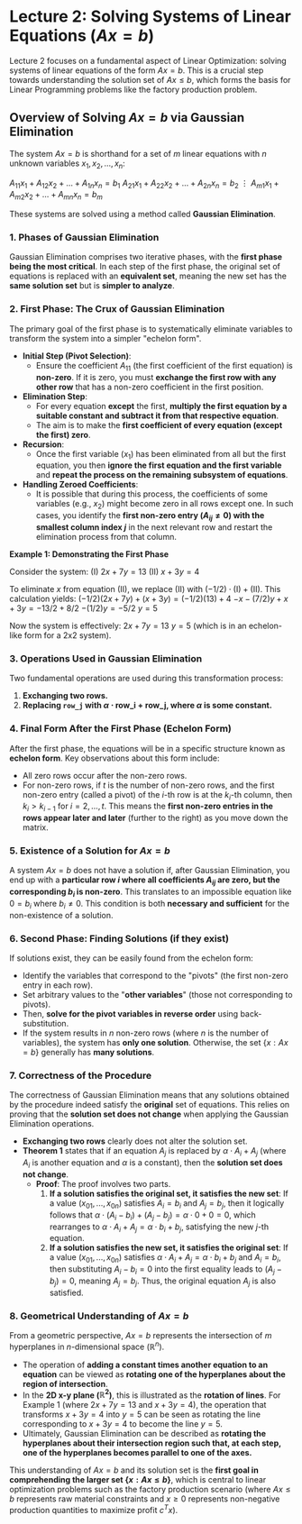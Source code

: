 


# Lecture 2: Solving Systems of Linear Equations ($Ax = b$)

Lecture 2 focuses on a fundamental aspect of Linear Optimization: solving systems of linear equations of the form $Ax = b$. This is a crucial step towards understanding the solution set of $Ax \le b$, which forms the basis for Linear Programming problems like the factory production problem.

## Overview of Solving $Ax = b$ via Gaussian Elimination

The system $Ax = b$ is shorthand for a set of $m$ linear equations with $n$ unknown variables $x_1, x_2, ..., x_n$:

$A_{11}x_1 + A_{12}x_2 + \dots + A_{1n}x_n = b_1$
$A_{21}x_1 + A_{22}x_2 + \dots + A_{2n}x_n = b_2$
$\vdots$
$A_{m1}x_1 + A_{m2}x_2 + \dots + A_{mn}x_n = b_m$

These systems are solved using a method called **Gaussian Elimination**.

### 1. Phases of Gaussian Elimination

Gaussian Elimination comprises two iterative phases, with the **first phase being the most critical**. In each step of the first phase, the original set of equations is replaced with an **equivalent set**, meaning the new set has the **same solution set** but is **simpler to analyze**.

### 2. First Phase: The Crux of Gaussian Elimination

The primary goal of the first phase is to systematically eliminate variables to transform the system into a simpler "echelon form".

* **Initial Step (Pivot Selection)**:
    * Ensure the coefficient $A_{11}$ (the first coefficient of the first equation) is **non-zero**. If it is zero, you must **exchange the first row with any other row** that has a non-zero coefficient in the first position.
* **Elimination Step**:
    * For every equation **except** the first, **multiply the first equation by a suitable constant and subtract it from that respective equation**.
    * The aim is to make the **first coefficient of every equation (except the first) zero**.
* **Recursion**:
    * Once the first variable ($x_1$) has been eliminated from all but the first equation, you then **ignore the first equation and the first variable** and **repeat the process on the remaining subsystem of equations**.
* **Handling Zeroed Coefficients**:
    * It is possible that during this process, the coefficients of some variables (e.g., $x_2$) might become zero in all rows except one. In such cases, you identify the **first non-zero entry ($A_{ij} \ne 0$) with the smallest column index $j$** in the next relevant row and restart the elimination process from that column.

**Example 1: Demonstrating the First Phase**

Consider the system:
(I) $2x + 7y = 13$
(II) $x + 3y = 4$

To eliminate $x$ from equation (II), we replace (II) with $(-1/2) \cdot \text{(I)} + \text{(II)}$. This calculation yields:
$(-1/2)(2x + 7y) + (x + 3y) = (-1/2)(13) + 4$
$-x - (7/2)y + x + 3y = -13/2 + 8/2$
$- (1/2)y = -5/2$
$y = 5$

Now the system is effectively:
$2x + 7y = 13$
$y = 5$
(which is in an echelon-like form for a 2x2 system).

### 3. Operations Used in Gaussian Elimination

Two fundamental operations are used during this transformation process:

1.  **Exchanging two rows.**
2.  **Replacing `row_j` with $\alpha \cdot \text{row_i} + \text{row_j}$, where $\alpha$ is some constant.**

### 4. Final Form After the First Phase (Echelon Form)

After the first phase, the equations will be in a specific structure known as **echelon form**. Key observations about this form include:

* All zero rows occur after the non-zero rows.
* For non-zero rows, if $t$ is the number of non-zero rows, and the first non-zero entry (called a pivot) of the $i$-th row is at the $k_i$-th column, then $k_i > k_{i-1}$ for $i = 2, ..., t$. This means the **first non-zero entries in the rows appear later and later** (further to the right) as you move down the matrix.

### 5. Existence of a Solution for $Ax = b$

A system $Ax = b$ does not have a solution if, after Gaussian Elimination, you end up with a **particular row $i$ where all coefficients $A_{ij}$ are zero, but the corresponding $b_i$ is non-zero**. This translates to an impossible equation like $0 = b_i$ where $b_i \ne 0$. This condition is both **necessary and sufficient** for the non-existence of a solution.

### 6. Second Phase: Finding Solutions (if they exist)

If solutions exist, they can be easily found from the echelon form:

* Identify the variables that correspond to the "pivots" (the first non-zero entry in each row).
* Set arbitrary values to the "**other variables**" (those not corresponding to pivots).
* Then, **solve for the pivot variables in reverse order** using back-substitution.
* If the system results in $n$ non-zero rows (where $n$ is the number of variables), the system has **only one solution**. Otherwise, the set $\{x : Ax = b\}$ generally has **many solutions**.

### 7. Correctness of the Procedure

The correctness of Gaussian Elimination means that any solutions obtained by the procedure indeed satisfy the **original** set of equations. This relies on proving that the **solution set does not change** when applying the Gaussian Elimination operations.

* **Exchanging two rows** clearly does not alter the solution set.
* **Theorem 1** states that if an equation $A_j$ is replaced by $\alpha \cdot A_i + A_j$ (where $A_i$ is another equation and $\alpha$ is a constant), then the **solution set does not change**.
    * **Proof**: The proof involves two parts.
        1.  **If a solution satisfies the original set, it satisfies the new set**: If a value $(x_{01}, ..., x_{0n})$ satisfies $A_i = b_i$ and $A_j = b_j$, then it logically follows that $\alpha \cdot (A_i - b_i) + (A_j - b_j) = \alpha \cdot 0 + 0 = 0$, which rearranges to $\alpha \cdot A_i + A_j = \alpha \cdot b_i + b_j$, satisfying the new $j$-th equation.
        2.  **If a solution satisfies the new set, it satisfies the original set**: If a value $(x_{01}, ..., x_{0n})$ satisfies $\alpha \cdot A_i + A_j = \alpha \cdot b_i + b_j$ and $A_i = b_i$, then substituting $A_i - b_i = 0$ into the first equality leads to $(A_j - b_j) = 0$, meaning $A_j = b_j$. Thus, the original equation $A_j$ is also satisfied.

### 8. Geometrical Understanding of $Ax = b$

From a geometric perspective, $Ax = b$ represents the intersection of $m$ hyperplanes in $n$-dimensional space ($\mathbb{R}^n$).

* The operation of **adding a constant times another equation to an equation** can be viewed as **rotating one of the hyperplanes about the region of intersection**.
* In the **2D x-y plane ($\mathbb{R}^2$)**, this is illustrated as the **rotation of lines**. For Example 1 (where $2x + 7y = 13$ and $x + 3y = 4$), the operation that transforms $x + 3y = 4$ into $y = 5$ can be seen as rotating the line corresponding to $x + 3y = 4$ to become the line $y = 5$.
* Ultimately, Gaussian Elimination can be described as **rotating the hyperplanes about their intersection region such that, at each step, one of the hyperplanes becomes parallel to one of the axes.**

This understanding of $Ax = b$ and its solution set is the **first goal in comprehending the larger set $\{x : Ax \le b\}$**, which is central to linear optimization problems such as the factory production scenario (where $Ax \le b$ represents raw material constraints and $x \ge 0$ represents non-negative production quantities to maximize profit $c^Tx$).